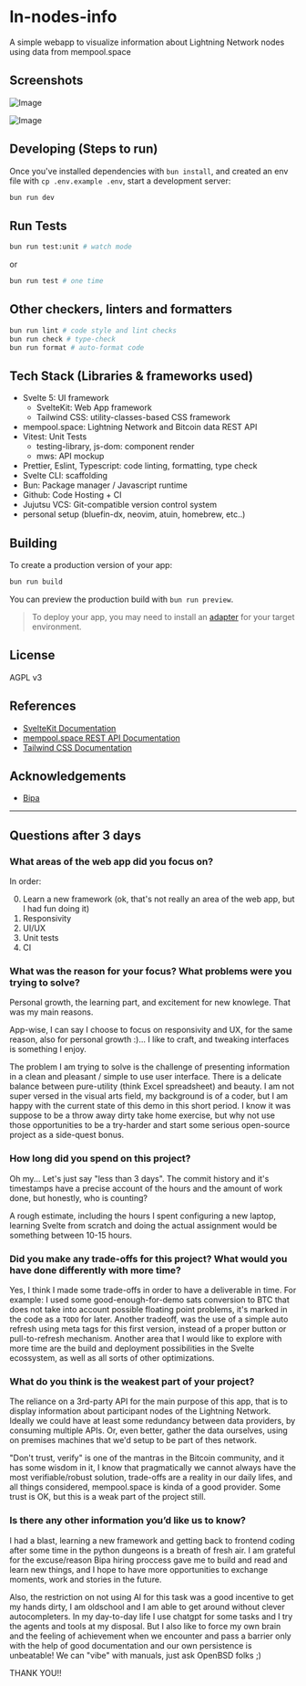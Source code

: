 # ln-nodes-info

A simple webapp to visualize information about Lightning Network nodes using data from mempool.space

## Screenshots

![Image](https://github.com/user-attachments/assets/9297dabf-69d9-41af-b62e-2a740afc2f0b)

![Image](https://github.com/user-attachments/assets/9f5f0e43-b8f7-4c2e-9add-1942ba45801b)


## Developing (Steps to run)

Once you've installed dependencies with `bun install`, and created an env file with
`cp .env.example .env`, start a development server:

```bash
bun run dev
```

## Run Tests

```bash
bun run test:unit # watch mode
```

or

```bash
bun run test # one time
```

## Other checkers, linters and formatters
```bash
bun run lint # code style and lint checks
bun run check # type-check
bun run format # auto-format code
```

## Tech Stack (Libraries & frameworks used)

- Svelte 5: UI framework
  - SvelteKit: Web App framework
  - Tailwind CSS: utility-classes-based CSS framework
- mempool.space: Lightning Network and Bitcoin data REST API
- Vitest: Unit Tests
  - testing-library, js-dom: component render
  - mws: API mockup
- Prettier, Eslint, Typescript: code linting, formatting, type check
- Svelte CLI: scaffolding
- Bun: Package manager / Javascript runtime
- Github: Code Hosting + CI
- Jujutsu VCS: Git-compatible version control system
- personal setup (bluefin-dx, neovim, atuin, homebrew, etc..)

## Building

To create a production version of your app:

```bash
bun run build
```

You can preview the production build with `bun run preview`.

> To deploy your app, you may need to install an [adapter](https://svelte.dev/docs/kit/adapters) for your target environment.

## License

AGPL v3

## References

- [SvelteKit Documentation](https://svelte.dev/docs/kit/introduction)
- [mempool.space REST API Documentation](https://mempool.space/docs/api/rest)
- [Tailwind CSS Documentation](https://tailwindcss.com/docs)

## Acknowledgements

- [Bipa](https://bipa.app)

-----

## Questions after 3 days

### What areas of the web app did you focus on?

In order: 

0. Learn a new framework (ok, that's not really an area of the web app, but I had fun doing it)
1. Responsivity
2. UI/UX
3. Unit tests
3. CI

### What was the reason for your focus? What problems were you trying to solve?

Personal growth, the learning part, and excitement for new knowlege. That was my main reasons.

App-wise, I can say I choose to focus on responsivity and UX, for the same reason, also for 
personal growth :)... I like to craft, and tweaking interfaces is something I enjoy.

The problem I am trying to solve is the challenge of presenting information in a clean and
pleasant / simple to use user interface. There is a delicate balance between pure-utility (think
Excel spreadsheet) and beauty. I am not super versed in the visual arts field, my background is of
a coder, but I am happy with the current state of this demo in this short period. I know it was
suppose to be a throw away dirty take home exercise, but why not use those opportunities to be a
try-harder and start some serious open-source project as a side-quest bonus.


### How long did you spend on this project?

Oh my... Let's just say "less than 3 days". The commit history and it's timestamps have a precise
account of the hours and the amount of work done, but honestly, who is counting?

A rough estimate, including the hours I spent configuring a new laptop, learning Svelte from scratch
and doing the actual assignment would be something between 10-15 hours.

### Did you make any trade-offs for this project? What would you have done differently with more time?

Yes, I think I made some trade-offs in order to have a deliverable in time. For example: I used
some good-enough-for-demo sats conversion to BTC that does not take into account possible floating
point problems, it's marked in the code as a `TODO` for later. Another tradeoff, was the use of a
simple auto refresh using meta tags for this first version, instead of a proper button or
pull-to-refresh mechanism. Another area that I would like to explore with more time are the 
build and deployment possibilities in the Svelte ecossystem, as well as all sorts of other
optimizations.

### What do you think is the weakest part of your project?

The reliance on a 3rd-party API for the main purpose of this app, that is to display information
about participant nodes of the Lightning Network. Ideally we could have at least some redundancy
between data providers, by consuming multiple APIs. Or, even better, gather the data ourselves,
using on premises machines that we'd setup to be part of thes network.

"Don't trust, verify" is one of the mantras in the Bitcoin community, and it has some wisdom in it,
I know that pragmatically we cannot always have the most verifiable/robust solution, trade-offs
are a reality in our daily lifes, and all things considered, mempool.space is kinda of a good
provider. Some trust is OK, but this is a weak part of the project still.

### Is there any other information you’d like us to know?

I had a blast, learning a new framework and getting back to frontend coding after some time in 
the python dungeons is a breath of fresh air. I am grateful for the excuse/reason Bipa hiring
proccess gave me to build and read and learn new things, and I hope to have more opportunities to
exchange moments, work and stories in the future.

Also, the restriction on not using AI for this task was a good incentive to get my hands dirty,
I am oldschool and I am able to get around without clever autocompleters. In my day-to-day life
I use chatgpt for some tasks and I try the agents and tools at my disposal. But I also like to 
force my own brain and the feeling of achievement when we encounter and pass a barrier only with the help
of good documentation and our own persistence is unbeatable! We can "vibe" with manuals, just ask
OpenBSD folks ;)

THANK YOU!!

